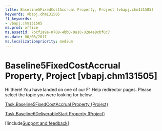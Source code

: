 ```yaml
---
title: Baseline5FixedCostAccrual Property, Project [vbapj.chm131505]
keywords: vbapj.chm131505
f1_keywords:
- vbapj.chm131505
ms.prod: office
ms.assetid: 7bcf2a9e-0708-4bb0-9a10-0284e8cbf0c7
ms.date: 06/08/2017
ms.localizationpriority: medium
---
```



# Baseline5FixedCostAccrual Property, Project [vbapj.chm131505]

Hi there! You have landed on one of our F1 Help redirector pages. Please select the topic you were looking for below.

[Task.Baseline5FixedCostAccrual Property (Project)](https://msdn.microsoft.com/library/3593a520-8467-fae8-9d2f-473b53c961b0%28Office.15%29.aspx)

[Task.Baseline6DeliverableStart Property (Project)](https://msdn.microsoft.com/library/7bca762c-ada9-42c7-9eb1-845cdb884604%28Office.15%29.aspx)

[!include[Support and feedback](~/includes/feedback-boilerplate.md)]
